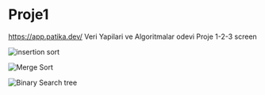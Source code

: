 # Proje1
https://app.patika.dev/  Veri Yapilari ve Algoritmalar odevi Proje 1-2-3 screen

![insertion sort](https://user-images.githubusercontent.com/33111358/175750394-d824801a-bb6a-4f99-8bb2-1208953c3d6b.png)


![Merge Sort](https://user-images.githubusercontent.com/33111358/175750312-fbb33b31-1c82-4958-9548-b259e6b5d1db.png)


![Binary Search tree](https://user-images.githubusercontent.com/33111358/175750314-a0d41519-8790-40cb-8a73-f48cb7a47237.png)
